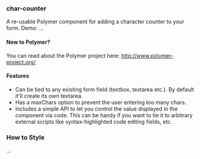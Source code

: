 ### char-counter

A re-usable Polymer component for adding a character counter to your form. Demo: ...


#### New to Polymer?

You can read about the Polymer project here:
http://www.polymer-project.org/

#### Features

- Can be tied to any existing form field (textbox, textarea etc.). By default it'll create its own textarea.
- Has a maxChars option to prevent the user entering too many chars.
- Includes a simple API to let you control the value displayed in the component via code. This can be handy if you
want to tie it to arbitrary external scripts like syntax-highlighted code editing fields, etc.

### How to Style

...

